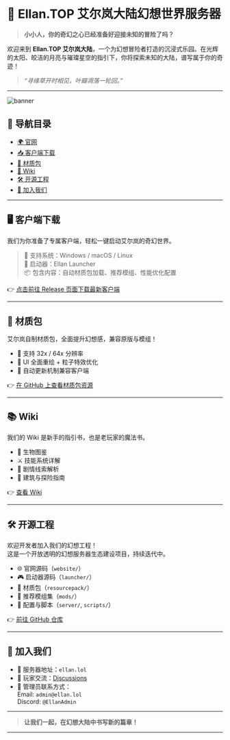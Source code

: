 # 🌌 Ellan.TOP 艾尔岚大陆幻想世界服务器

> **小小人，你的奇幻之心已经准备好迎接未知的冒险了吗？**

欢迎来到 **Ellan.TOP 艾尔岚大陆**，一个为幻想冒险者打造的沉浸式乐园。在光辉的太阳、皎洁的月亮与璀璨星空的指引下，你将探索未知的大陆，谱写属于你的奇迹！

> _“寻缘草开时相见，叶瓣凋落一轮回。”_

---

![banner](https://ellan.lol/banner.jpg)

## 🧭 导航目录

- [🌍 官网](http://ellan.lol)
- [📥 客户端下载](#客户端下载)
- [🎨 材质包](#材质包)
- [🧠 Wiki](#wiki)
- [🛠 开源工程](#开源工程)
- [🤝 加入我们](#加入我们)

---

## 🖥 客户端下载

我们为你准备了专属客户端，轻松一键启动艾尔岚的奇幻世界。

> 🧩 支持系统：Windows / macOS / Linux  
> 🚀 启动器：Ellan Launcher  
> 📦 包含内容：自动材质包加载、推荐模组、性能优化配置

👉 [点击前往 Release 页面下载最新客户端](https://github.com/hahaTT0902/Ellan.top/releases)

---

## 🎨 材质包

艾尔岚自制材质包，全面提升幻想感，兼容原版与模组！

- 💎 支持 32x / 64x 分辨率
- 🌈 UI 全面重绘 + 粒子特效优化
- 🔄 自动更新机制兼容客户端

👉 [在 GitHub 上查看材质包资源](https://github.com/hahaTT0902/Ellan.top/tree/main/resourcepack)

---

## 📚 Wiki

我们的 Wiki 是新手的指引书，也是老玩家的魔法书。

- 🐉 生物图鉴
- ⚔️ 技能系统详解
- 📖 剧情线索解析
- 🏰 建筑与探险指南

👉 [查看 Wiki](http://ellan.lol/wiki)

---

## 🛠 开源工程

欢迎开发者加入我们的幻想工程！  
这是一个开放透明的幻想服务器生态建设项目，持续迭代中。

- 🌐 官网源码（`website/`）
- 🎮 启动器源码（`launcher/`）
- 🎨 材质包（`resourcepack/`）
- 🧩 推荐模组集（`mods/`）
- 📄 配置与脚本（`server/`, `scripts/`）

👉 [前往 GitHub 仓库](https://github.com/hahaTT0902/Ellan.top)

---

## 🤝 加入我们

- 👑 服务器地址：`ellan.lol`
- 📣 玩家交流：[Discussions](https://github.com/hahaTT0902/Ellan.top/discussions)
- 📮 管理员联系方式：  
  Email: `admin@ellan.lol`  
  Discord: `@EllanAdmin`

---

> **让我们一起，在幻想大陆中书写新的篇章！**

---
